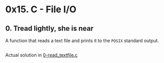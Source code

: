 # 0x15. C - File I/O

## 0. Tread lightly, she is near

A function that reads a text file and prints it to the `POSIX` standard output.

```

```

Actual solution in [0-read_textfile.c](./0-read_textfile.c)
